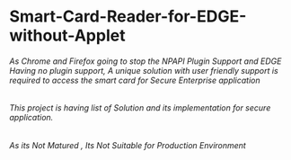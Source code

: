 # Smart-Card-Reader-for-EDGE-without-Applet

###### As Chrome and Firefox going to stop the NPAPI Plugin Support and EDGE Having no plugin support, A unique solution with user friendly support is required to access the smart card for Secure Enterprise application
 
###### This project is having list of Solution and its implementation for secure application.
###### As its Not Matured , Its Not Suitable for Production Environment

